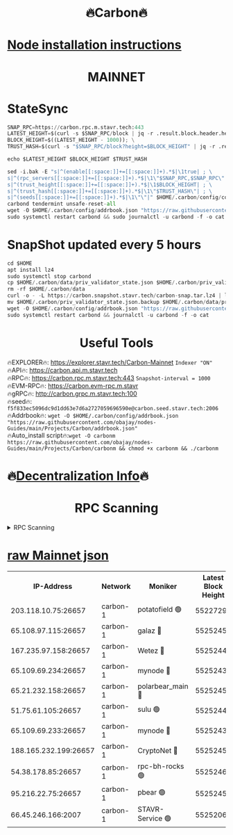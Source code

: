 <h1 align="center"> 🔥Carbon🔥</h1>

[Node installation instructions](https://github.com/obajay/nodes-Guides/tree/main/Projects/Carbon)
=
<h1 align="center"> MAINNET</h1>

# StateSync
```python
SNAP_RPC=https://carbon.rpc.m.stavr.tech:443
LATEST_HEIGHT=$(curl -s $SNAP_RPC/block | jq -r .result.block.header.height); \
BLOCK_HEIGHT=$((LATEST_HEIGHT - 1000)); \
TRUST_HASH=$(curl -s "$SNAP_RPC/block?height=$BLOCK_HEIGHT" | jq -r .result.block_id.hash)

echo $LATEST_HEIGHT $BLOCK_HEIGHT $TRUST_HASH

sed -i.bak -E "s|^(enable[[:space:]]+=[[:space:]]+).*$|\1true| ; \
s|^(rpc_servers[[:space:]]+=[[:space:]]+).*$|\1\"$SNAP_RPC,$SNAP_RPC\"| ; \
s|^(trust_height[[:space:]]+=[[:space:]]+).*$|\1$BLOCK_HEIGHT| ; \
s|^(trust_hash[[:space:]]+=[[:space:]]+).*$|\1\"$TRUST_HASH\"| ; \
s|^(seeds[[:space:]]+=[[:space:]]+).*$|\1\"\"|" $HOME/.carbon/config/config.toml
carbond tendermint unsafe-reset-all
wget -O $HOME/.carbon/config/addrbook.json "https://raw.githubusercontent.com/obajay/nodes-Guides/main/Projects/Carbon/addrbook.json"
sudo systemctl restart carbond && sudo journalctl -u carbond -f -o cat
```
# SnapShot  updated every 5 hours
```python
cd $HOME
apt install lz4
sudo systemctl stop carbond
cp $HOME/.carbon/data/priv_validator_state.json $HOME/.carbon/priv_validator_state.json.backup
rm -rf $HOME/.carbon/data
curl -o - -L https://carbon.snapshot.stavr.tech/carbon-snap.tar.lz4 | lz4 -c -d - | tar -x -C $HOME/.carbon --strip-components 2
mv $HOME/.carbon/priv_validator_state.json.backup $HOME/.carbon/data/priv_validator_state.json
wget -O $HOME/.carbon/config/addrbook.json "https://raw.githubusercontent.com/obajay/nodes-Guides/main/Projects/Carbon/addrbook.json"
sudo systemctl restart carbond && journalctl -u carbond -f -o cat
```

 <h1 align="center"> Useful Tools</h1>

🔥EXPLORER🔥:     https://explorer.stavr.tech/Carbon-Mainnet        `Indexer "ON"` \
🔥API🔥:          https://carbon.api.m.stavr.tech \
🔥RPC🔥:          https://carbon.rpc.m.stavr.tech:443              `Snapshot-interval = 1000` \
🔥EVM-RPC🔥:      https://carbon.evm-rpc.m.stavr \
🔥gRPC🔥:         http://carbon.grpc.m.stavr.tech:100 \
🔥seed🔥:      `f5f833ec5096dc9d1dd63e7d6a2727059696590e@carbon.seed.stavr.tech:2006` \
🔥Addrbook🔥:  `wget -O $HOME/.carbon/config/addrbook.json "https://raw.githubusercontent.com/obajay/nodes-Guides/main/Projects/Carbon/addrbook.json"` \
🔥Auto_install script🔥:`wget -O carbonm https://raw.githubusercontent.com/obajay/nodes-Guides/main/Projects/Carbon/carbonm && chmod +x carbonm && ./carbonm`

🔥[Decentralization Info](https://github.com/obajay/StateSync-snapshots/tree/main/Projects/Carbon/Decentralization)🔥
=
<h1 align="center"> RPC Scanning</h1>

<details>
<summary>RPC Scanning</summary>

<h2 align="center"> We scan nodes in real time every 4 hours. And we provide the final result of RPC endpoints.
We cannot influence the operation of these nodes in any way. </h2>


```python
If Voting Power is higher than 0 --> then the Node is a validator of the network and may be subject to attack and be a potential threat to the chain.
```
```python
We marked such validators with a red symbol
```

</details>

[raw Mainnet json](https://rpc-check.carbonm.stavr.tech/carbonm/rpc-carbonm-result.json)
=


<table><tr><th>IP-Address</th><th>Network</th><th>Moniker</th><th>Latest Block Height</th><th>Earliest Block Height</th><th>Catching Up</th><th>Tx Index</th><th>Voting Power</th><th>Scan Time</th></tr><tr><td>203.118.10.75:26657</td><td>carbon-1</td><td>potatofield 🟢</td><td>55227290</td><td>21164241</td><td>False</td><td>on</td><td>0</td><td>2024-03-23T21:48:50.998095555UTC</td></tr><tr><td>65.108.97.115:26657</td><td>carbon-1</td><td>galaz 🔴</td><td>55252455</td><td>47374001</td><td>False</td><td>on</td><td>10440751094</td><td>2024-03-23T21:49:19.117980710UTC</td></tr><tr><td>167.235.97.158:26657</td><td>carbon-1</td><td>Wetez 🔴</td><td>55252445</td><td>48067570</td><td>False</td><td>on</td><td>1385531990</td><td>2024-03-23T21:48:55.280686466UTC</td></tr><tr><td>65.109.69.234:26657</td><td>carbon-1</td><td>mynode 🔴</td><td>55252437</td><td>53160001</td><td>False</td><td>off</td><td>12068808256</td><td>2024-03-23T21:48:41.948005430UTC</td></tr><tr><td>65.21.232.158:26657</td><td>carbon-1</td><td>polarbear_main 🔴</td><td>55252458</td><td>54286001</td><td>False</td><td>on</td><td>10730511217</td><td>2024-03-23T21:49:23.762389731UTC</td></tr><tr><td>51.75.61.105:26657</td><td>carbon-1</td><td>sulu 🟢</td><td>55252447</td><td>54542001</td><td>False</td><td>off</td><td>0</td><td>2024-03-23T21:49:04.276735411UTC</td></tr><tr><td>65.109.69.233:26657</td><td>carbon-1</td><td>mynode 🔴</td><td>55252437</td><td>54660001</td><td>False</td><td>off</td><td>8389947150</td><td>2024-03-23T21:48:41.648663721UTC</td></tr><tr><td>188.165.232.199:26657</td><td>carbon-1</td><td>CryptoNet 🔴</td><td>55252458</td><td>55078001</td><td>False</td><td>off</td><td>3518383318</td><td>2024-03-23T21:49:23.476323568UTC</td></tr><tr><td>54.38.178.85:26657</td><td>carbon-1</td><td>rpc-bh-rocks 🟢</td><td>55252462</td><td>55108001</td><td>False</td><td>on</td><td>0</td><td>2024-03-23T21:49:30.132465263UTC</td></tr><tr><td>95.216.22.75:26657</td><td>carbon-1</td><td>pbear 🟢</td><td>55252450</td><td>55168001</td><td>False</td><td>on</td><td>0</td><td>2024-03-23T21:49:08.643310480UTC</td></tr><tr><td>66.45.246.166:2007</td><td>carbon-1</td><td>STAVR-Service 🟢</td><td>55252068</td><td>55245001</td><td>False</td><td>on</td><td>0</td><td>2024-03-23T21:49:03.942649697UTC</td></tr></table>
